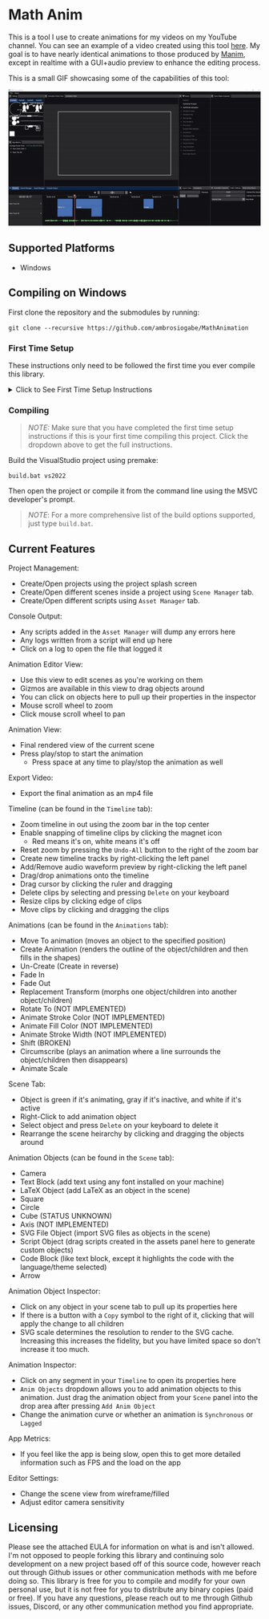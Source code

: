# Math Anim

This is a tool I use to create animations for my videos on my YouTube channel. You can see an example of a video created using this tool [here](https://www.youtube.com/watch?v=iydG-e1dQGA). My goal is to have nearly identical animations to those produced by [Manim](https://www.manim.community), except in realtime with a GUI+audio preview to enhance the editing process.

This is a small GIF showcasing some of the capabilities of this tool:

![GIF](.github/images/app-showcase.gif)

## Supported Platforms

* Windows

## Compiling on Windows

First clone the repository and the submodules by running:

```batch
git clone --recursive https://github.com/ambrosiogabe/MathAnimation
```

### First Time Setup

These instructions only need to be followed the first time you ever compile this library.

<details>

<summary>
Click to See First Time Setup Instructions
</summary>

### Libraries to Compile

In order to compile this manually, you need to build the libraries that this application depends on so the binaries can be copied. This should all be fixed in an upcoming release when I switch to CMake and these steps will no longer be required, but for now, you need to compile:

1. ffMpeg
2. Freetype
3. OpenAL
4. Luau

The following sections describe each in detail.

#### Setting up Environment for ffmpeg

First we need to setup ffmpeg.

I'm only writing instructions for Windows and MSVC. For information on compiling ffmpeg in a different environment, please see the [ffmpeg documentation](https://ffmpeg.org/platform.html#Windows) for further details and make the appropriate changes.

Unfortunately, ffmpeg is a particularly wild beast, so compiling is non-trivial.

(_The following instructions are modified from [ffmpeg documentation](https://ffmpeg.org/platform.html#Windows)_)

First, make sure to have these tools installed:

* [MSYS2](https://www.msys2.org)
* [NASM](https://www.msys2.org)

Next, follow these steps:

1. Place `nasm.exe` in your `PATH`.
2. To set up a proper environment in MSYS2, you need to run `msys_shell.bat` from the Visual Studio or Intel Compiler command prompt. To do this:
    * First type in `Developer Command Prompt for VS` in your windows search bar.
    * Run the command prompt.
    * Change directories to where you installed msys2.
        * The default directory for me is `cd C:\tools\msys64`
    * Run `msys2_shell.cmd -use-full-path` to launch msys2.
3. Make sure `cl` works. Running `cl` should print something starting with: `Microsoft (R) C/C++...`
4. Make sure `NASM` is available. Running `nasm -v` should print the version.
5. Change into the directory where you have this repo installed.
    * You may need to install some dependencies in order to compile this:
        * `pacman -S diffutils`
        * `pacman -S make`
6. Finally, to compile ffmpeg, run:

```batch
REM NOTE This will take quite some time to compile
REM To compile it faster you can use `make -j{core count}` instead of `make` where
REM core count is 2 cores less than the number of cores available on your machine
pushd ./Animations/vendor/ffmpeg
./configure \
    --toolchain=msvc \
    --prefix=./build \
    --disable-doc \
    --arch=x86_64 \
    --disable-x86asm 
make 
make install

REM Rename the files to .lib extension to make premake happy
mv ./build/lib/libavcodec.a ./build/lib/libavcodec.lib
mv ./build/lib/libavdevice.a ./build/lib/libavdevice.lib
mv ./build/lib/libavfilter.a ./build/lib/libavfilter.lib
mv ./build/lib/libavformat.a ./build/lib/libavformat.lib
mv ./build/lib/libavutil.a ./build/lib/libavutil.lib
mv ./build/lib/libswresample.a ./build/lib/libswresample.lib
mv ./build/lib/libswscale.a ./build/lib/libswscale.lib
popd
```

7. Verify that you compiled everything correctly. There should be a file named `build` in the directory `./Animations/vendor/ffmpeg/build`. Inside this directory you should see several files with a `.lib` extension, these are the ffmpeg binaries.
    * If this is correct, then you're done compiling ffmpeg.

#### Setting up Environment for freetype

Thankfully, freetype is much simpler to set up than ffmpeg. To compile on windows, I'll be using cmake and MSVC. You can use a different build system if you like, just ensure that at the end you have two directories for a release and debug version of freetype at the locations:

```bash
./Animations/vendor/freetype/build/Debug/freetyped.lib
./Animations/vendor/freetype/build/Release/freetype.lib
```

To build with CMake and MSVC:

1. Open up a developer command prompt for MSVC.
2. Change into your local directory for this repository.
3. Run the following commands to compile freetype:

```batch
pushd .\Animations\vendor\freetype
mkdir build
pushd build
cmake ..
msbuild freetype.sln /property:Configuration=Debug
msbuild freetype.sln /property:Configuration=Release
popd
popd
```

4. If this all succeeds, you should see a build directory '`./Animations/vendor/freetype/build`' that contains a Debug directory and Release directory with the appropriate DLLs.

#### Setting up Environment for OpenAL

Once again, I'll be using CMake and MSVC. If you use something else, make sure you end up with the following:

```bash
./Animations/vendor/openal/build/Debug/OpenAL32.dll
./Animations/vendor/openal/build/Release/OpenAL32.dll
```

To build with CMake and MSVC:

1. Open up a developer command prompt for MSVC.
2. Change into your local directory for this repository.
3. Run the following commands to compile OpenAL:

```batch
pushd .\Animations\vendor\openal\build
cmake ..
msbuild OpenAL.sln /property:Configuration=Debug
msbuild OpenAL.sln /property:Configuration=Release
popd
```

#### Setting up Environment for Luau

Once again, I'll be using CMake and MSVC. If you use something else, make sure you end up with the following:

```bash
./Animations/vendor/luau/build/Debug/Luau.Compiler.lib
./Animations/vendor/luau/build/Debug/Luau.Compiler.pdb
./Animations/vendor/luau/build/Debug/Luau.VM.lib
./Animations/vendor/luau/build/Debug/Luau.VM.pdb
# And the same files as above except in this directory
# without the pdb files
./Animations/vendor/luau/build/Release/**
```

To build with CMake and MSVC:

1. Open up a developer command prompt for MSVC.
2. Change into your local directory for this repository.
3. Run the following commands to compile Luau:

```batch
mkdir .\Animations\vendor\luau\build
pushd .\Animations\vendor\luau\build
cmake .. -DCMAKE_BUILD_TYPE=RelWithDebInfo
cmake --build . --target Luau.Repl.CLI --config Debug
cmake --build . --target Luau.Analyze.CLI --config Debug
cmake --build . --target Luau.Repl.CLI --config Release
cmake --build . --target Luau.Analyze.CLI --config Release
popd
```

</details>

### Compiling

> _NOTE:_ Make sure that you have completed the first time setup instructions if this is your first time compiling this project. Click the dropdown above to get the full instructions.

Build the VisualStudio project using premake:

```batch
build.bat vs2022
```

Then open the project or compile it from the command line using the MSVC developer's prompt.

> _NOTE_: For a more comprehensive list of the build options supported, just type `build.bat`.

## Current Features

Project Management:

* Create/Open projects using the project splash screen
* Create/Open different scenes inside a project using `Scene Manager` tab.
* Create/Open different scripts using `Asset Manager` tab.

Console Output:

* Any scripts added in the `Asset Manager` will dump any errors here
* Any logs written from a script will end up here
* Click on a log to open the file that logged it

Animation Editor View:

* Use this view to edit scenes as you're working on them
* Gizmos are available in this view to drag objects around
* You can click on objects here to pull up their properties in the inspector
* Mouse scroll wheel to zoom
* Click mouse scroll wheel to pan

Animation View:

* Final rendered view of the current scene
* Press play/stop to start the animation
  * Press space at any time to play/stop the animation as well

Export Video:

* Export the final animation as an mp4 file

Timeline (can be found in the `Timeline` tab):

* Zoom timeline in out using the zoom bar in the top center
* Enable snapping of timeline clips by clicking the magnet icon
  * Red means it's on, white means it's off
* Reset zoom by pressing the `Undo-All` button to the right of the zoom bar
* Create new timeline tracks by right-clicking the left panel
* Add/Remove audio waveform preview by right-clicking the left panel
* Drag/drop animations onto the timeline
* Drag cursor by clicking the ruler and dragging
* Delete clips by selecting and pressing `Delete` on your keyboard
* Resize clips by clicking edge of clips
* Move clips by clicking and dragging the clips

Animations (can be found in the `Animations` tab):

* Move To animation (moves an object to the specified position)
* Create Animation (renders the outline of the object/children and then fills in the shapes)
* Un-Create (Create in reverse)
* Fade In
* Fade Out
* Replacement Transform (morphs one object/children into another object/children)
* Rotate To (NOT IMPLEMENTED)
* Animate Stroke Color (NOT IMPLEMENTED)
* Animate Fill Color (NOT IMPLEMENTED)
* Animate Stroke Width (NOT IMPLEMENTED)
* Shift (BROKEN)
* Circumscribe (plays an animation where a line surrounds the object/children then disappears)
* Animate Scale

Scene Tab:

* Object is green if it's animating, gray if it's inactive, and white if it's active
* Right-Click to add animation object
* Select object and press `Delete` on your keyboard to delete it
* Rearrange the scene heirarchy by clicking and dragging the objects around

Animation Objects (can be found in the `Scene` tab):

* Camera
* Text Block (add text using any font installed on your machine)
* LaTeX Object (add LaTeX as an object in the scene)
* Square
* Circle
* Cube (STATUS UNKNOWN)
* Axis (NOT IMPLEMENTED)
* SVG File Object (import SVG files as objects in the scene)
* Script Object (drag scripts created in the assets panel here to generate custom objects)
* Code Block (like text block, except it highlights the code with the language/theme selected)
* Arrow

Animation Object Inspector:

* Click on any object in your scene tab to pull up its properties here
* If there is a button with a `Copy` symbol to the right of it, clicking that will apply the change to all children
* SVG scale determines the resolution to render to the SVG cache. Increasing this increases the fidelity, but you have limited space so don't increase it too much.

Animation Inspector:

* Click on any segment in your `Timeline` to open its properties here
* `Anim Objects` dropdown allows you to add animation objects to this animation. Just drag the animation object from your `Scene` panel into the drop area after pressing `Add Anim Object`
* Change the animation curve or whether an animation is `Synchronous` or `Lagged`

App Metrics:

* If you feel like the app is being slow, open this to get more detailed information such as FPS and the load on the app

Editor Settings:

* Change the scene view from wireframe/filled
* Adjust editor camera sensitivity

## Licensing

Please see the attached EULA for information on what is and isn't allowed. I'm not opposed to people forking this library and continuing solo development on a new project based off of this source code, however reach out through Github issues or other communication methods with me before doing so. This library is free for you to compile and modify for your own personal use, but it is not free for you to distribute any binary copies (paid or free). If you have any questions, please reach out to me through Github issues, Discord, or any other communication method you find appropriate.

